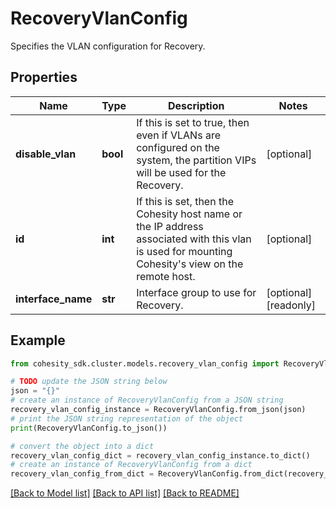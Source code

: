 # RecoveryVlanConfig

Specifies the VLAN configuration for Recovery.

## Properties

Name | Type | Description | Notes
------------ | ------------- | ------------- | -------------
**disable_vlan** | **bool** | If this is set to true, then even if VLANs are configured on the system, the partition VIPs will be used for the Recovery. | [optional] 
**id** | **int** | If this is set, then the Cohesity host name or the IP address associated with this vlan is used for mounting Cohesity&#39;s view on the remote host. | [optional] 
**interface_name** | **str** | Interface group to use for Recovery. | [optional] [readonly] 

## Example

```python
from cohesity_sdk.cluster.models.recovery_vlan_config import RecoveryVlanConfig

# TODO update the JSON string below
json = "{}"
# create an instance of RecoveryVlanConfig from a JSON string
recovery_vlan_config_instance = RecoveryVlanConfig.from_json(json)
# print the JSON string representation of the object
print(RecoveryVlanConfig.to_json())

# convert the object into a dict
recovery_vlan_config_dict = recovery_vlan_config_instance.to_dict()
# create an instance of RecoveryVlanConfig from a dict
recovery_vlan_config_from_dict = RecoveryVlanConfig.from_dict(recovery_vlan_config_dict)
```
[[Back to Model list]](../README.md#documentation-for-models) [[Back to API list]](../README.md#documentation-for-api-endpoints) [[Back to README]](../README.md)


